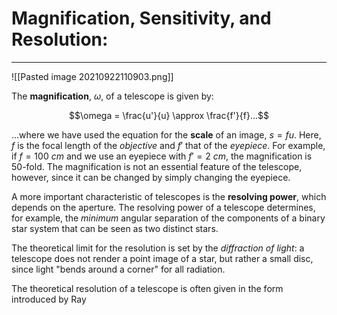# Magnification, Sensitivity, and Resolution:

***

![[Pasted image 20210922110903.png]]

The **magnification**, $\omega$, of a telescope is given by:

$$\omega = \frac{u'}{u} \approx \frac{f'}{f}...$$


...where we have used the equation for the **scale** of an image, $s = fu$. Here, $f$ is the focal length of the *objective* and $f'$ that of the *eyepiece*. For example, if $f=100$ *cm* and we use an eyepiece with $f' = 2$ *cm*, the magnification is 50-fold. The magnification is not an essential feature of the telescope, however, since it can be changed by simply changing the eyepiece. 

A more important characteristic of telescopes is the **resolving power**, which depends on the aperture. The resolving power of a telescope determines, for example, the *minimum* angular separation of the components of a binary star system that can be seen as two distinct stars. 

The theoretical limit for the resolution is set by the *diffraction of light*: a telescope does not render a point image of a star, but rather a small disc, since light "bends around a corner" for all radiation. 

The theoretical resolution of a telescope is often given in the form introduced by Ray
